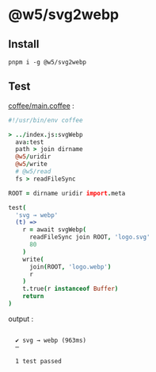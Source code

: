 [‼️]: ✏️README.mdt

# @w5/svg2webp

## Install

```
pnpm i -g @w5/svg2webp
```

## Test

[coffee/main.coffee](./coffee/main.coffee) :

```coffee
#!/usr/bin/env coffee

> ../index.js:svgWebp
  ava:test
  path > join dirname
  @w5/uridir
  @w5/write
  # @w5/read
  fs > readFileSync

ROOT = dirname uridir import.meta

test(
  'svg → webp'
  (t) =>
    r = await svgWebp(
      readFileSync join ROOT, 'logo.svg'
      80
    )
    write(
      join(ROOT, 'logo.webp')
      r
    )
    t.true(r instanceof Buffer)
    return
)
```

output :

```

  ✔ svg → webp (963ms)
  ─

  1 test passed
```
